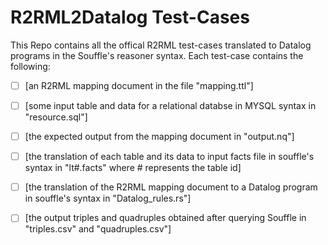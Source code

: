 # R2RML2Datalog Test-Cases

This Repo contains all the offical R2RML test-cases translated to Datalog programs in the Souffle's reasoner syntax. Each test-case contains the following:
- [ ] [an R2RML mapping document in the file "mapping.ttl"]
- [ ] [some input table and data for a relational databse in MYSQL syntax in "resource.sql"]
- [ ] [the expected output from the mapping document in "output.nq"]
- [ ] [the translation of each table and its data to input facts file in souffle's syntax in "lt#.facts" where # represents the table id]
- [ ] [the translation of the R2RML mapping document to a Datalog program in souffle's syntax in "Datalog_rules.rs"]
- [ ] [the output triples and quadruples obtained after querying Souffle in "triples.csv" and "quadruples.csv"]


